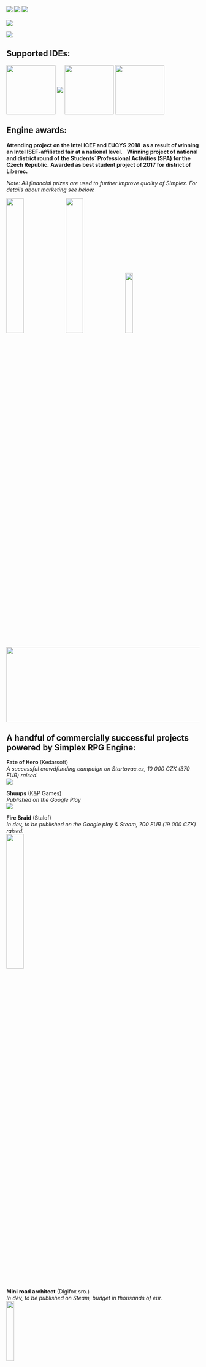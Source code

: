 <img src="https://img.shields.io/badge/version-2.0%20P--DEV-brightgreen.svg"> <img src="https://img.shields.io/shippable/5444c5ecb904a4b21567b0ff.svg"> <img src="https://img.shields.io/badge/license-GPL3-blue.svg">
<br><br>
<img align="middle" src="https://s15.postimg.org/hb1fpm51n/logo.png">
<br>

<img src="https://s33.postimg.org/8l15rjra7/fuck_Logo.png">

## Supported IDEs:
<img align="middle" width="128" height="128" src="https://s21.postimg.org/vghqza03r/rounded_corners.png"> <img align="middle" src="https://s10.postimg.org/tvc4uhp3t/Lateralgmlogo.png"> <img align="middle" width="128" height="128" src="https://s15.postimg.org/jrlizdqor/rounded_corners.jpg"> <img align="middle" width="128" height="128" src="https://s1.postimg.org/3z06nkdman/rounded_corners.png">  

## Engine awards:
**Attending project on the Intel ICEF and EUCYS 2018 
as a result of winning an Intel ISEF-affiliated fair at a national level.**  
**Winning project of national and district round of the Students` Professional Activities (SPA) for the Czech Republic.**
**Awarded as best student project of 2017 for district of Liberec.** 

_Note: All financial prizes are used to further improve quality of Simplex. For details about marketing see below._ 
  
<img align="middle" width="30%" height="30%" src="https://s1.postimg.org/4lc4gdmvnj/photo.jpg"> <img align="middle" width="30%" height="30%" src="https://s1.postimg.org/5lui02d0in/eucys-logo.jpg"> <img align="middle" width="20%" height="20%" src="https://s1.postimg.org/7ee9l4xnkf/Bezejmenn.png"> <img align="middle" width="512" height="196" src="https://s1.postimg.org/9s745xg9v3/20160118b.gif">

## A handful of commercially successful projects powered by Simplex RPG Engine:
**Fate of Hero** (Kedarsoft)  
*A successful crowdfunding campaign on Startovac.cz, 10 000 CZK (370 EUR) raised.*   
<a href="https://www.startovac.cz/projekty/fate-of-hero/">![](https://s27.postimg.org/u9agoid37/image.png)</a>

**Shuups** (K&P Games)  
*Published on the Google Play*   
<a href="https://play.google.com/store/apps/details?id=sk.KandPGames.Shuups">![](http://s21.postimg.org/wpxsja7o7/Noname.png)</a>

**Fire Braid** (Stalof)  
*In dev, to be published on the Google play & Steam, 700 EUR (19 000 CZK) raised.*  
<img  width="30%" height="30%" src="https://s10.postimg.org/pto7gbtqx/image.png">

**Mini road architect** (Digifox sro.)  
*In dev, to be published on Steam, budget in thousands of eur.*  
<img  width="20%" height="20%" src="https://s31.postimg.org/q7advzht7/bagr_MRA4.png">

**On the other shore** (Václav Valenta, Matěj Štágl)  
*In dev, to be published on Steam*  
<img  width="30%" height="30%" src="https://s14.postimg.org/shfumdaap/Bezejmenn.png">




## Engine preview: 
<img align="middle" width="256" height="196" src="https://s1.postimg.org/8ejvqnd7jz/Picture1.png"> <img align="middle" width="256" height="196" src="https://s1.postimg.org/46hfuzurbz/Picture2.png"> <img align="middle" width="256" height="196" src="https://s1.postimg.org/8pjgxz0vf3/Picture3.png">
<img align="middle" width="256" height="196" src="https://s1.postimg.org/9lfydfa4fj/Picture4.png"> <img align="middle" width="256" height="196" src="https://s1.postimg.org/78dbw7wiyn/Picture5.png"> <img align="middle" width="256" height="196" src="https://s1.postimg.org/3ze7zk7yr3/Picture6.png">
<img align="middle" width="256" height="196" src="https://s1.postimg.org/7q3dkssjn3/image.jpg"> <img align="middle" width="256" height="196" src="https://s1.postimg.org/5k8jxvx7sv/Bezejmenn.png"> <img align="middle" width="256" height="196" src="https://s1.postimg.org/9lfydf8u4v/Picture8.jpg">

## The future is within your grasp. Start [here](https://github.com/lofcz/SimplexRpgEngine/wiki).

Would you like to ask something about the engine, or have you created a game using Simplex and want to let us know? Contact us!
- <a href="https://www.facebook.com/simplexengine/?pnref=lhc">Facebook</a>
- <a href="https://www.youtube.com/channel/UCCDT5l4gglPpFB_tEZd5c7Q">Youtube</a>

## Version history can be found here:
<a href="https://github.com/lofcz/SimplexRpgEngine/wiki/Simplex-RPG-Engine-2-PRE-DEV-Roadmap"> 2.0 P-DEV </a>

## Hit us on marketplace and support development:
As opensource project we are always short of funds, which are, despite the fact we don't like it necessary for the development. Licences, professional art, coding, music & sfx - all of that costs a small fortune. So we've decided to offer some parts of Simplex on the marketplace for symbolic price - 9.99$ (we get cca 8$ out of that) as assets. These assets are cleaned of Simplex dependencies but still are in function equivalent to their in-simplex counterparts, therefore they are ready to be used in projects without SimplexCore.
  
*Please note that buying any of them is optional and you can still find all of them as part of Simplex*  
<a href="https://marketplace.yoyogames.com/publishers/3821/simplex">Pay us a visit, plenty of awesome stuff in here!</a>

<sub><sup>Copyright © 2017 Matěj Štágl.</sup></sub>  
<sub><sup><a href="https://github.com/lofcz/SimplexRpgEngine/wiki/Hall-of-fame-(Simplex-development-team)">Hall of fame (development team)</a></sup></sub>  
<sub><sup>[Read the license, under which the project is available.](https://github.com/lofcz/SimplexRpgEngine/blob/master/LICENSE.md)</sup></sub>  
